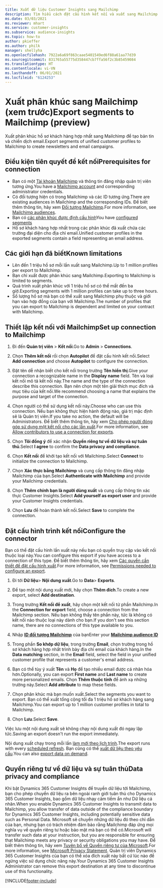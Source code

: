 ```yaml
---
title: Xuất dữ liệu Customer Insights sang Mailchimp
description: Tìm hiểu cách đặt cấu hình kết nối và xuất sang Mailchimp.
ms.date: 03/03/2021
ms.reviewer: mhart
ms.service: customer-insights
ms.subservice: audience-insights
ms.topic: how-to
author: pkieffer
ms.author: philk
manager: shellyha
ms.openlocfilehash: 7922a6a69f863caae5401549ed6f88a61aa77d39
ms.sourcegitcommit: 831765a55775d358447cb7ffa56f2c3b85459084
ms.translationtype: HT
ms.contentlocale: vi-VN
ms.lasthandoff: 06/01/2021
ms.locfileid: "6124253"
---
```

# <a name="export-segments-to-mailchimp-preview"></a><span data-ttu-id="ec3b5-103">Xuất phân khúc sang Mailchimp (xem trước)</span><span class="sxs-lookup"><span data-stu-id="ec3b5-103">Export segments to Mailchimp (preview)</span></span>

<span data-ttu-id="ec3b5-104">Xuất phân khúc hồ sơ khách hàng hợp nhất sang Mailchimp để tạo bản tin và chiến dịch email.</span><span class="sxs-lookup"><span data-stu-id="ec3b5-104">Export segments of unified customer profiles to Mailchimp to create newsletters and email campaigns.</span></span>

## <a name="prerequisites-for-connection"></a><span data-ttu-id="ec3b5-105">Điều kiện tiên quyết để kết nối</span><span class="sxs-lookup"><span data-stu-id="ec3b5-105">Prerequisites for connection</span></span>

-   <span data-ttu-id="ec3b5-106">Bạn có một [Tài khoản Mailchimp](https://mailchimp.com/) và thông tin đăng nhập quản trị viên tương ứng.</span><span class="sxs-lookup"><span data-stu-id="ec3b5-106">You have a [Mailchimp account](https://mailchimp.com/) and corresponding administrator credentials.</span></span>
-   <span data-ttu-id="ec3b5-107">Có đối tượng hiện có trong Mailchimp và các ID tương ứng.</span><span class="sxs-lookup"><span data-stu-id="ec3b5-107">There are existing audiences in Mailchimp and the corresponding IDs.</span></span> <span data-ttu-id="ec3b5-108">Để biết thêm thông tin, hãy xem [Đối tượng Mailchimp](https://mailchimp.com/help/create-audience/).</span><span class="sxs-lookup"><span data-stu-id="ec3b5-108">For more information, see [Mailchimp audiences](https://mailchimp.com/help/create-audience/).</span></span>
-   <span data-ttu-id="ec3b5-109">Bạn có [các phân khúc được định cấu hình](segments.md)</span><span class="sxs-lookup"><span data-stu-id="ec3b5-109">You have [configured segments](segments.md)</span></span>
-   <span data-ttu-id="ec3b5-110">Hồ sơ khách hàng hợp nhất trong các phân khúc đã xuất chứa các trường đại diện cho địa chỉ email.</span><span class="sxs-lookup"><span data-stu-id="ec3b5-110">Unified customer profiles in the exported segments contain a field representing an email address.</span></span>

## <a name="known-limitations"></a><span data-ttu-id="ec3b5-111">Các giới hạn đã biết</span><span class="sxs-lookup"><span data-stu-id="ec3b5-111">Known limitations</span></span>

- <span data-ttu-id="ec3b5-112">Lên đến 1 triệu hồ sơ mỗi lần xuất sang Mailchimp.</span><span class="sxs-lookup"><span data-stu-id="ec3b5-112">Up to 1 million profiles per export to Mailchimp.</span></span>
- <span data-ttu-id="ec3b5-113">Bạn chỉ xuất được phân khúc sang Mailchimp.</span><span class="sxs-lookup"><span data-stu-id="ec3b5-113">Exporting to Mailchimp is limited to segments.</span></span>
- <span data-ttu-id="ec3b5-114">Quá trình xuất phân khúc với 1 triệu hồ sơ có thể mất đến ba giờ.</span><span class="sxs-lookup"><span data-stu-id="ec3b5-114">Exporting segments with 1 million profiles can take up to three hours.</span></span> 
- <span data-ttu-id="ec3b5-115">Số lượng hồ sơ mà bạn có thể xuất sang Mailchimp phụ thuộc và giới hạn vào hợp đồng của bạn với Mailchimp.</span><span class="sxs-lookup"><span data-stu-id="ec3b5-115">The number of profiles that you can export to Mailchimp is dependent and limited on your contract with Mailchimp.</span></span>

## <a name="set-up-connection-to-mailchimp"></a><span data-ttu-id="ec3b5-116">Thiết lập kết nối với Mailchimp</span><span class="sxs-lookup"><span data-stu-id="ec3b5-116">Set up connection to Mailchimp</span></span>

1. <span data-ttu-id="ec3b5-117">Đi đến **Quản trị viên** > **Kết nối**.</span><span class="sxs-lookup"><span data-stu-id="ec3b5-117">Go to **Admin** > **Connections**.</span></span>

1. <span data-ttu-id="ec3b5-118">Chọn **Thêm kết nối** rồi chọn **Autopilot** để đặt cấu hình kết nối.</span><span class="sxs-lookup"><span data-stu-id="ec3b5-118">Select **Add connection** and choose **Autopilot** to configure the connection.</span></span>

1. <span data-ttu-id="ec3b5-119">Đặt tên dễ nhận biết cho kết nối trong trường **Tên hiển thị**.</span><span class="sxs-lookup"><span data-stu-id="ec3b5-119">Give your connection a recognizable name in the **Display name** field.</span></span> <span data-ttu-id="ec3b5-120">Tên và loại kết nối mô tả kết nối này.</span><span class="sxs-lookup"><span data-stu-id="ec3b5-120">The name and the type of the connection describe this connection.</span></span> <span data-ttu-id="ec3b5-121">Bạn nên chọn một tên giải thích mục đích và mục tiêu của kết nối.</span><span class="sxs-lookup"><span data-stu-id="ec3b5-121">We recommend choosing a name that explains the purpose and target of the connection.</span></span>

1. <span data-ttu-id="ec3b5-122">Chọn người có thể sử dụng kết nối này.</span><span class="sxs-lookup"><span data-stu-id="ec3b5-122">Choose who can use this connection.</span></span> <span data-ttu-id="ec3b5-123">Nếu bạn không thực hiện hành động nào, giá trị mặc định sẽ là Quản trị viên.</span><span class="sxs-lookup"><span data-stu-id="ec3b5-123">If you take no action, the default will be Administrators.</span></span> <span data-ttu-id="ec3b5-124">Để biết thêm thông tin, hãy xem [Cho phép người đóng góp sử dụng một kết nối cho các lần xuất](connections.md#allow-contributors-to-use-a-connection-for-exports).</span><span class="sxs-lookup"><span data-stu-id="ec3b5-124">For more information, see [Allow contributors to use a connection for exports](connections.md#allow-contributors-to-use-a-connection-for-exports).</span></span>

1. <span data-ttu-id="ec3b5-125">Chọn **Tôi đồng ý** để xác nhận **Quyền riêng tư về dữ liệu và sự tuân thủ**.</span><span class="sxs-lookup"><span data-stu-id="ec3b5-125">Select **I agree** to confirm the **Data privacy and compliance**.</span></span>

1. <span data-ttu-id="ec3b5-126">Chọn **Kết nối** để khởi tạo kết nối với Mailchimp.</span><span class="sxs-lookup"><span data-stu-id="ec3b5-126">Select **Connect** to initialize the connection to Mailchimp.</span></span>

1. <span data-ttu-id="ec3b5-127">Chọn **Xác thực bằng Mailchimp** và cung cấp thông tin đăng nhập Mailchimp của bạn.</span><span class="sxs-lookup"><span data-stu-id="ec3b5-127">Select **Authenticate with Mailchimp** and provide your Mailchimp credentials.</span></span>

1. <span data-ttu-id="ec3b5-128">Chọn **Thêm chính bạn là người dùng xuất** và cung cấp thông tin xác thực Customer Insights.</span><span class="sxs-lookup"><span data-stu-id="ec3b5-128">Select **Add yourself as export user** and provide your Customer Insights credentials.</span></span>

1. <span data-ttu-id="ec3b5-129">Chọn **Lưu** để hoàn thành kết nối.</span><span class="sxs-lookup"><span data-stu-id="ec3b5-129">Select **Save** to complete the connection.</span></span> 

## <a name="configure-the-connector"></a><span data-ttu-id="ec3b5-130">Đặt cấu hình trình kết nối</span><span class="sxs-lookup"><span data-stu-id="ec3b5-130">Configure the connector</span></span>

<span data-ttu-id="ec3b5-131">Bạn có thể đặt cấu hình lần xuất này nếu bạn có quyền truy cập vào kết nối thuộc loại này.</span><span class="sxs-lookup"><span data-stu-id="ec3b5-131">You can configure this export if you have access to a connection of this type.</span></span> <span data-ttu-id="ec3b5-132">Để biết thêm thông tin, hãy xem [Các quyền cần thiết để đặt cấu hình xuất](export-destinations.md#set-up-a-new-export).</span><span class="sxs-lookup"><span data-stu-id="ec3b5-132">For more information, see [Permissions needed to configure an export](export-destinations.md#set-up-a-new-export).</span></span>

1. <span data-ttu-id="ec3b5-133">Đi tới **Dữ liệu**> **Nội dung xuất**.</span><span class="sxs-lookup"><span data-stu-id="ec3b5-133">Go to **Data**> **Exports**.</span></span>

1. <span data-ttu-id="ec3b5-134">Để tạo một nội dung xuất mới, hãy chọn **Thêm đích**.</span><span class="sxs-lookup"><span data-stu-id="ec3b5-134">To create a new export, select **Add destination**.</span></span>

1. <span data-ttu-id="ec3b5-135">Trong trường **Kết nối để xuất**, hãy chọn một kết nối từ phần Mailchimp.</span><span class="sxs-lookup"><span data-stu-id="ec3b5-135">In the **Connection for export** field, choose a connection from the Mailchimp section.</span></span> <span data-ttu-id="ec3b5-136">Nếu bạn không thấy tên phần này, tức là không có kết nối nào thuộc loại này dành cho bạn.</span><span class="sxs-lookup"><span data-stu-id="ec3b5-136">If you don't see this section name, there are no connections of this type available to you.</span></span>

1. <span data-ttu-id="ec3b5-137">Nhập **[ID đối tượng Mailchimp](https://mailchimp.com/help/find-audience-id/)** của bạn</span><span class="sxs-lookup"><span data-stu-id="ec3b5-137">Enter your **[Mailchimp audience ID](https://mailchimp.com/help/find-audience-id/)**</span></span>

3. <span data-ttu-id="ec3b5-138">Trong phần **So khớp dữ liệu**, trong trường **Email**, chọn trường trong hồ sơ khách hàng hợp nhất trình bày địa chỉ email của khách hàng.</span><span class="sxs-lookup"><span data-stu-id="ec3b5-138">In the **Data matching** section, in the **Email** field, select the field in your unified customer profile that represents a customer's email address.</span></span> 

1. <span data-ttu-id="ec3b5-139">Bạn có thể tùy ý xuất **Tên** và **Họ** để tạo nhiều email được cá nhân hóa hơn.</span><span class="sxs-lookup"><span data-stu-id="ec3b5-139">Optionally, you can export **First name** and **Last name** to create more personalized emails.</span></span> <span data-ttu-id="ec3b5-140">Chọn **Thêm thuộc tính** để ánh xạ những trường này.</span><span class="sxs-lookup"><span data-stu-id="ec3b5-140">Select **Add attribute** to map these fields.</span></span>

1. <span data-ttu-id="ec3b5-141">Chọn phân khúc mà bạn muốn xuất.</span><span class="sxs-lookup"><span data-stu-id="ec3b5-141">Select the segments you want to export.</span></span> <span data-ttu-id="ec3b5-142">Bạn có thể xuất tổng cộng tối đa 1 triệu hồ sơ khách hàng sang Mailchimp.</span><span class="sxs-lookup"><span data-stu-id="ec3b5-142">You can export up to 1 million customer profiles in total to Mailchimp.</span></span>

1. <span data-ttu-id="ec3b5-143">Chọn **Lưu**.</span><span class="sxs-lookup"><span data-stu-id="ec3b5-143">Select **Save**.</span></span>

<span data-ttu-id="ec3b5-144">Việc lưu một nội dung xuất sẽ không chạy nội dung xuất đó ngay lập tức.</span><span class="sxs-lookup"><span data-stu-id="ec3b5-144">Saving an export doesn't run the export immediately.</span></span>

<span data-ttu-id="ec3b5-145">Nội dung xuất chạy trong mỗi lần [làm mới theo lịch trình](system.md#schedule-tab).</span><span class="sxs-lookup"><span data-stu-id="ec3b5-145">The export runs with every [scheduled refresh](system.md#schedule-tab).</span></span> <span data-ttu-id="ec3b5-146">Bạn cũng có thể [xuất dữ liệu theo yêu cầu](export-destinations.md#run-exports-on-demand).</span><span class="sxs-lookup"><span data-stu-id="ec3b5-146">You can also [export data on demand](export-destinations.md#run-exports-on-demand).</span></span> 

## <a name="data-privacy-and-compliance"></a><span data-ttu-id="ec3b5-147">Quyền riêng tư về dữ liệu và sự tuân thủ</span><span class="sxs-lookup"><span data-stu-id="ec3b5-147">Data privacy and compliance</span></span>

<span data-ttu-id="ec3b5-148">Khi bật Dynamics 365 Customer Insights để truyền dữ liệu tới Mailchimp, bạn cho phép chuyển dữ liệu ra bên ngoài ranh giới tuân thủ cho Dynamics 365 Customer Insights, bao gồm dữ liệu nhạy cảm tiềm ẩn như Dữ liệu cá nhân.</span><span class="sxs-lookup"><span data-stu-id="ec3b5-148">When you enable Dynamics 365 Customer Insights to transmit data to Mailchimp, you allow transfer of data outside of the compliance boundary for Dynamics 365 Customer Insights, including potentially sensitive data such as Personal Data.</span></span> <span data-ttu-id="ec3b5-149">Microsoft sẽ chuyển những dữ liệu đó theo chỉ dẫn của bạn, nhưng bạn có trách nhiệm đảm bảo rằng Mailchimp đáp ứng mọi nghĩa vụ về quyền riêng tư hoặc bảo mật mà bạn có thể có.</span><span class="sxs-lookup"><span data-stu-id="ec3b5-149">Microsoft will transfer such data at your instruction, but you are responsible for ensuring that Mailchimp meets any privacy or security obligations you may have.</span></span> <span data-ttu-id="ec3b5-150">Để biết thêm thông tin, hãy xem [Tuyên bố về Quyền riêng tư của Microsoft](https://go.microsoft.com/fwlink/?linkid=396732).</span><span class="sxs-lookup"><span data-stu-id="ec3b5-150">For more information, see [Microsoft Privacy Statement](https://go.microsoft.com/fwlink/?linkid=396732).</span></span>
<span data-ttu-id="ec3b5-151">Quản trị viên Dynamics 365 Customer Insights của bạn có thể xóa đích xuất này bất cứ lúc nào để ngừng việc sử dụng chức năng này.</span><span class="sxs-lookup"><span data-stu-id="ec3b5-151">Your Dynamics 365 Customer Insights Administrator can remove this export destination at any time to discontinue use of this functionality.</span></span>

[!INCLUDE[footer-include](../includes/footer-banner.md)]
